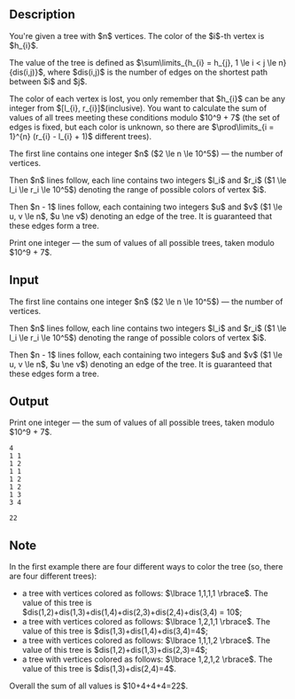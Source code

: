## Description

<div><p>You're given a tree with $n$ vertices. The color of the $i$-th vertex is $h_{i}$.</p><p>The value of the tree is defined as $\sum\limits_{h_{i} = h_{j}, 1 \le i &lt; j \le n}{dis(i,j)}$, where $dis(i,j)$ is the number of edges on the shortest path between $i$ and $j$. </p><p>The color of each vertex is lost, you only remember that $h_{i}$ can be any integer from $[l_{i}, r_{i}]$(inclusive). You want to calculate the sum of values of all trees meeting these conditions modulo $10^9 + 7$ (the set of edges is fixed, but each color is unknown, so there are $\prod\limits_{i = 1}^{n} (r_{i} - l_{i} + 1)$ different trees).</p></div><div class="input-specification"><p>The first line contains one integer $n$ ($2 \le n \le 10^5$) — the number of vertices.</p><p>Then $n$ lines follow, each line contains two integers $l_i$ and $r_i$ ($1 \le l_i \le r_i \le 10^5$) denoting the range of possible colors of vertex $i$.</p><p>Then $n - 1$ lines follow, each containing two integers $u$ and $v$ ($1 \le u, v \le n$, $u \ne v$) denoting an edge of the tree. It is guaranteed that these edges form a tree.</p></div><div class="output-specification"><p>Print one integer — the sum of values of all possible trees, taken modulo $10^9 + 7$.</p></div>

## Input

<p>The first line contains one integer $n$ ($2 \le n \le 10^5$) — the number of vertices.</p><p>Then $n$ lines follow, each line contains two integers $l_i$ and $r_i$ ($1 \le l_i \le r_i \le 10^5$) denoting the range of possible colors of vertex $i$.</p><p>Then $n - 1$ lines follow, each containing two integers $u$ and $v$ ($1 \le u, v \le n$, $u \ne v$) denoting an edge of the tree. It is guaranteed that these edges form a tree.</p>

## Output

<p>Print one integer — the sum of values of all possible trees, taken modulo $10^9 + 7$.</p>





```input1
4
1 1
1 2
1 1
1 2
1 2
1 3
3 4
```




```output1
22
```



## Note

<p>In the first example there are four different ways to color the tree (so, there are four different trees):</p><ul> <li> a tree with vertices colored as follows: $\lbrace 1,1,1,1 \rbrace$. The value of this tree is $dis(1,2)+dis(1,3)+dis(1,4)+dis(2,3)+dis(2,4)+dis(3,4) = 10$; </li><li> a tree with vertices colored as follows: $\lbrace 1,2,1,1 \rbrace$. The value of this tree is $dis(1,3)+dis(1,4)+dis(3,4)=4$; </li><li> a tree with vertices colored as follows: $\lbrace 1,1,1,2 \rbrace$. The value of this tree is $dis(1,2)+dis(1,3)+dis(2,3)=4$; </li><li> a tree with vertices colored as follows: $\lbrace 1,2,1,2 \rbrace$. The value of this tree is $dis(1,3)+dis(2,4)=4$. </li></ul><p>Overall the sum of all values is $10+4+4+4=22$.</p>
